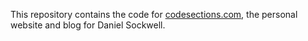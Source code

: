 This repository contains the code for [codesections.com](https://www.codesections), the personal website and blog for Daniel Sockwell.
